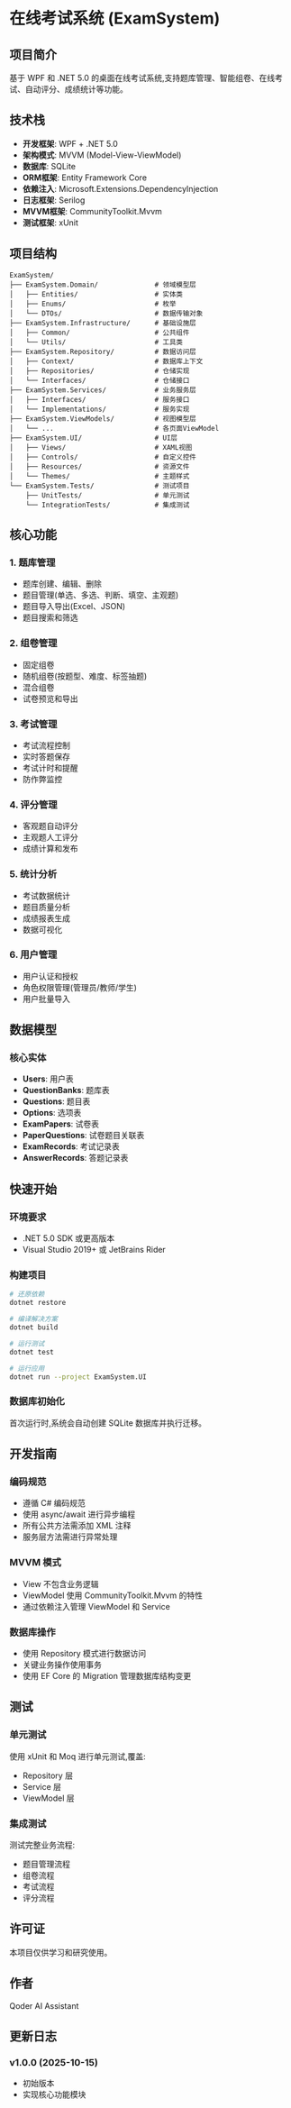 # 在线考试系统 (ExamSystem)

## 项目简介

基于 WPF 和 .NET 5.0 的桌面在线考试系统,支持题库管理、智能组卷、在线考试、自动评分、成绩统计等功能。

## 技术栈

- **开发框架**: WPF + .NET 5.0
- **架构模式**: MVVM (Model-View-ViewModel)
- **数据库**: SQLite
- **ORM框架**: Entity Framework Core
- **依赖注入**: Microsoft.Extensions.DependencyInjection
- **日志框架**: Serilog
- **MVVM框架**: CommunityToolkit.Mvvm
- **测试框架**: xUnit

## 项目结构

```
ExamSystem/
├── ExamSystem.Domain/              # 领域模型层
│   ├── Entities/                   # 实体类
│   ├── Enums/                      # 枚举
│   └── DTOs/                       # 数据传输对象
├── ExamSystem.Infrastructure/      # 基础设施层
│   ├── Common/                     # 公共组件
│   └── Utils/                      # 工具类
├── ExamSystem.Repository/          # 数据访问层
│   ├── Context/                    # 数据库上下文
│   ├── Repositories/               # 仓储实现
│   └── Interfaces/                 # 仓储接口
├── ExamSystem.Services/            # 业务服务层
│   ├── Interfaces/                 # 服务接口
│   └── Implementations/            # 服务实现
├── ExamSystem.ViewModels/          # 视图模型层
│   └── ...                         # 各页面ViewModel
├── ExamSystem.UI/                  # UI层
│   ├── Views/                      # XAML视图
│   ├── Controls/                   # 自定义控件
│   ├── Resources/                  # 资源文件
│   └── Themes/                     # 主题样式
└── ExamSystem.Tests/               # 测试项目
    ├── UnitTests/                  # 单元测试
    └── IntegrationTests/           # 集成测试
```

## 核心功能

### 1. 题库管理
- 题库创建、编辑、删除
- 题目管理(单选、多选、判断、填空、主观题)
- 题目导入导出(Excel、JSON)
- 题目搜索和筛选

### 2. 组卷管理
- 固定组卷
- 随机组卷(按题型、难度、标签抽题)
- 混合组卷
- 试卷预览和导出

### 3. 考试管理
- 考试流程控制
- 实时答题保存
- 考试计时和提醒
- 防作弊监控

### 4. 评分管理
- 客观题自动评分
- 主观题人工评分
- 成绩计算和发布

### 5. 统计分析
- 考试数据统计
- 题目质量分析
- 成绩报表生成
- 数据可视化

### 6. 用户管理
- 用户认证和授权
- 角色权限管理(管理员/教师/学生)
- 用户批量导入

## 数据模型

### 核心实体

- **Users**: 用户表
- **QuestionBanks**: 题库表
- **Questions**: 题目表
- **Options**: 选项表
- **ExamPapers**: 试卷表
- **PaperQuestions**: 试卷题目关联表
- **ExamRecords**: 考试记录表
- **AnswerRecords**: 答题记录表

## 快速开始

### 环境要求

- .NET 5.0 SDK 或更高版本
- Visual Studio 2019+ 或 JetBrains Rider

### 构建项目

```bash
# 还原依赖
dotnet restore

# 编译解决方案
dotnet build

# 运行测试
dotnet test

# 运行应用
dotnet run --project ExamSystem.UI
```

### 数据库初始化

首次运行时,系统会自动创建 SQLite 数据库并执行迁移。

## 开发指南

### 编码规范

- 遵循 C# 编码规范
- 使用 async/await 进行异步编程
- 所有公共方法需添加 XML 注释
- 服务层方法需进行异常处理

### MVVM 模式

- View 不包含业务逻辑
- ViewModel 使用 CommunityToolkit.Mvvm 的特性
- 通过依赖注入管理 ViewModel 和 Service

### 数据库操作

- 使用 Repository 模式进行数据访问
- 关键业务操作使用事务
- 使用 EF Core 的 Migration 管理数据库结构变更

## 测试

### 单元测试

使用 xUnit 和 Moq 进行单元测试,覆盖:
- Repository 层
- Service 层
- ViewModel 层

### 集成测试

测试完整业务流程:
- 题目管理流程
- 组卷流程
- 考试流程
- 评分流程

## 许可证

本项目仅供学习和研究使用。

## 作者

Qoder AI Assistant

## 更新日志

### v1.0.0 (2025-10-15)
- 初始版本
- 实现核心功能模块
